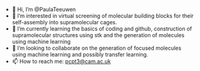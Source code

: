 - 👋 Hi, I’m @PaulaTeeuwen
- 👀 I’m interested in virtual screening of molecular building blocks for their self-assembly into supramolecular cages.
- 🌱 I’m currently learning the basics of coding and github, construction of supramolecular structures using stk and the generation of molecules using machine learning
- 💞️ I’m looking to collaborate on the generation of focused molecules using machine learning and possibly transfer learning.
- 📫 How to reach me: pcpt3@cam.ac.uk
